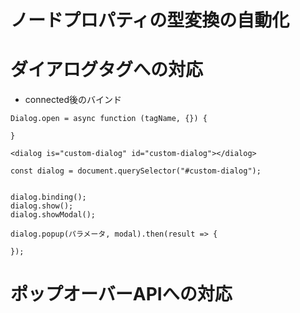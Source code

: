 
# ノードプロパティの型変換の自動化

# ダイアログタグへの対応
   * connected後のバインド
```
Dialog.open = async function (tagName, {}) {
  
}

<dialog is="custom-dialog" id="custom-dialog"></dialog>

const dialog = document.querySelector("#custom-dialog");


dialog.binding();
dialog.show();
dialog.showModal();

dialog.popup(パラメータ, modal).then(result => {

});

```

# ポップオーバーAPIへの対応

